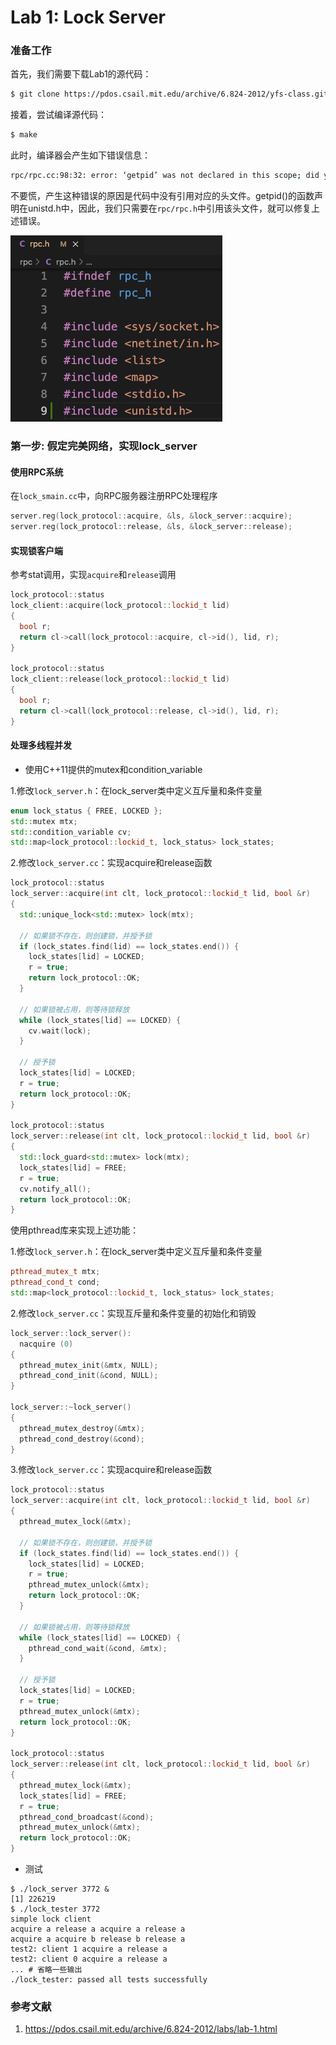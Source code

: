 # Lab 1: Lock Server

### 准备工作

首先，我们需要下载Lab1的源代码：

```bash
$ git clone https://pdos.csail.mit.edu/archive/6.824-2012/yfs-class.git
```

接着，尝试编译源代码：

```bash
$ make
```

此时，编译器会产生如下错误信息：

```bash
rpc/rpc.cc:98:32: error: ‘getpid’ was not declared in this scope; did you mean ‘getpt’?
```

不要慌，产生这种错误的原因是代码中没有引用对应的头文件。getpid()的函数声明在unistd.h中，因此，我们只需要在`rpc/rpc.h`中引用该头文件，就可以修复上述错误。

![](../../img/yfs-lab1-lock-server-rpc.png)

### 第一步: 假定完美网络，实现lock_server

#### 使用RPC系统

在`lock_smain.cc`中，向RPC服务器注册RPC处理程序

```c++
server.reg(lock_protocol::acquire, &ls, &lock_server::acquire);
server.reg(lock_protocol::release, &ls, &lock_server::release);
```

#### 实现锁客户端

参考stat调用，实现`acquire`和`release`调用

```c++
lock_protocol::status
lock_client::acquire(lock_protocol::lockid_t lid)
{
  bool r;
  return cl->call(lock_protocol::acquire, cl->id(), lid, r);
}

lock_protocol::status
lock_client::release(lock_protocol::lockid_t lid)
{
  bool r;
  return cl->call(lock_protocol::release, cl->id(), lid, r);
}
```

#### 处理多线程并发

* 使用C++11提供的mutex和condition_variable

1.修改`lock_server.h`：在lock_server类中定义互斥量和条件变量

```c++
enum lock_status { FREE, LOCKED };
std::mutex mtx;
std::condition_variable cv;
std::map<lock_protocol::lockid_t, lock_status> lock_states;
```

2.修改`lock_server.cc`：实现acquire和release函数

```c++
lock_protocol::status
lock_server::acquire(int clt, lock_protocol::lockid_t lid, bool &r)
{
  std::unique_lock<std::mutex> lock(mtx);

  // 如果锁不存在，则创建锁，并授予锁
  if (lock_states.find(lid) == lock_states.end()) {
    lock_states[lid] = LOCKED;
    r = true;
    return lock_protocol::OK;
  }

  // 如果锁被占用，则等待锁释放
  while (lock_states[lid] == LOCKED) {
    cv.wait(lock);
  }

  // 授予锁
  lock_states[lid] = LOCKED;
  r = true;
  return lock_protocol::OK;
}

lock_protocol::status
lock_server::release(int clt, lock_protocol::lockid_t lid, bool &r)
{
  std::lock_guard<std::mutex> lock(mtx);
  lock_states[lid] = FREE;
  r = true;
  cv.notify_all();
  return lock_protocol::OK;
}
```

使用pthread库来实现上述功能：

1.修改`lock_server.h`：在lock_server类中定义互斥量和条件变量

```c++
pthread_mutex_t mtx;
pthread_cond_t cond;
std::map<lock_protocol::lockid_t, lock_status> lock_states;
```

2.修改`lock_server.cc`：实现互斥量和条件变量的初始化和销毁

```c++
lock_server::lock_server():
  nacquire (0)
{
  pthread_mutex_init(&mtx, NULL);
  pthread_cond_init(&cond, NULL);
}

lock_server::~lock_server()
{
  pthread_mutex_destroy(&mtx);
  pthread_cond_destroy(&cond);
}
```

3.修改`lock_server.cc`：实现acquire和release函数

```c++
lock_protocol::status
lock_server::acquire(int clt, lock_protocol::lockid_t lid, bool &r)
{
  pthread_mutex_lock(&mtx);

  // 如果锁不存在，则创建锁，并授予锁
  if (lock_states.find(lid) == lock_states.end()) {
    lock_states[lid] = LOCKED;
    r = true;
    pthread_mutex_unlock(&mtx);
    return lock_protocol::OK;
  }

  // 如果锁被占用，则等待锁释放
  while (lock_states[lid] == LOCKED) {
    pthread_cond_wait(&cond, &mtx);
  }

  // 授予锁
  lock_states[lid] = LOCKED;
  r = true;
  pthread_mutex_unlock(&mtx);
  return lock_protocol::OK;
}

lock_protocol::status
lock_server::release(int clt, lock_protocol::lockid_t lid, bool &r)
{
  pthread_mutex_lock(&mtx);
  lock_states[lid] = FREE;
  r = true;
  pthread_cond_broadcast(&cond);
  pthread_mutex_unlock(&mtx);
  return lock_protocol::OK;
}
```

* 测试

```shell
$ ./lock_server 3772 &
[1] 226219
$ ./lock_tester 3772
simple lock client
acquire a release a acquire a release a
acquire a acquire b release b release a
test2: client 1 acquire a release a
test2: client 0 acquire a release a
... # 省略一些输出
./lock_tester: passed all tests successfully
```

### 参考文献

1. https://pdos.csail.mit.edu/archive/6.824-2012/labs/lab-1.html
